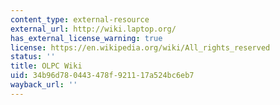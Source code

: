 ```yaml
---
content_type: external-resource
external_url: http://wiki.laptop.org/
has_external_license_warning: true
license: https://en.wikipedia.org/wiki/All_rights_reserved
status: ''
title: OLPC Wiki
uid: 34b96d78-0443-478f-9211-17a524bc6eb7
wayback_url: ''
---
```

